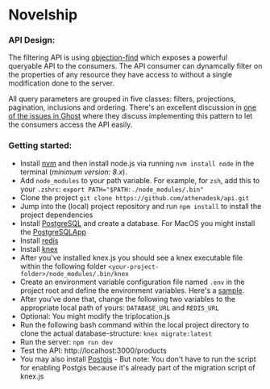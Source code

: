 # Novelship

### API Design:
The filtering API is using [objection-find](http://github.com/vincit/objection-find) which exposes a powerful queryable API to the consumers. The API consumer can dynamcally filter on the properties of any resource they have access to without a single modification done to the server.

All query parameters are grouped in five classes: filters, projections, pagination, inclusions and ordering. There's an excellent discussion in [one of the issues in Ghost](https://github.com/TryGhost/Ghost/issues/5463) where they discuss implementing this pattern to let the consumers access the API easily.

### Getting started:

 - Install [nvm](https://github.com/creationix/nvm) and then install node.js via running `nvm install node` in the terminal (*minimum version: 8.x*).
 - Add `node_modules` to your path variable. For example, for `zsh`, add this to your `.zshrc`: `export PATH="$PATH:./node_modules/.bin"`
 - Clone the project `git clone https://github.com/athenadesk/api.git`
 - Jump into the (local) project repository and run `npm install` to install the project dependencies
 - Install [PostgreSQL](https://www.postgresql.org/download/) and create a database. For MacOS you might install the [PostgreSQLApp](https://postgresapp.com/)
 - Install [redis](http://redis.io)
 - Install [knex](http://knexjs.org)
 - After you've installed knex.js you should see a knex executable file within the following folder `<your-project-folder>/node_modules/.bin/knex`
 - Create an environment variable configuration file named `.env` in the project root and define the environment variables. Here's a [sample](https://gist.github.com/afm-sayem/b000849ffa2f38169c73d2c9bb165bc0).
 - After you've done that, change the following two variables to the appropriate local path of yours: `DATABASE_URL` and `REDIS_URL`
 - Optional: You might modify the <timestamp> triplocation.js 
 - Run the following bash command within the local project directory to clone the actual database-structure: `knex migrate:latest`
 - Run the server: `npm run dev`
 - Test the API: http://localhost:3000/products
 - You may also install [Postgis](http://postgis.net/install/) - But note: You don't have to run the script for enabling Postgis because it's already part of the migration script of knex.js
